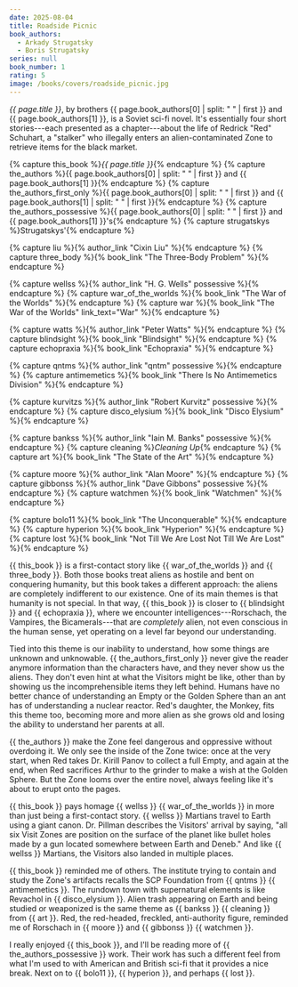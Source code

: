 ```yaml
---
date: 2025-08-04
title: Roadside Picnic
book_authors:
  - Arkady Strugatsky
  - Boris Strugatsky
series: null
book_number: 1
rating: 5
image: /books/covers/roadside_picnic.jpg
---
```


<cite class="book-title">{{ page.title }}</cite>, by brothers <span
class="author-name">{{ page.book_authors[0] | split: " " | first }}</span> and
<span class="author-name">{{ page.book_authors[1] }}</span>, is a Soviet
sci-fi novel. It's essentially four short stories---each presented as a
chapter---about the life of Redrick "Red" Schuhart, a "stalker" who illegally
enters an alien-contaminated Zone to retrieve items for the black market.

{% capture this_book %}<cite class="book-title">{{ page.title }}</cite>{% endcapture %}
{% capture the_authors %}<span class="author-name">{{ page.book_authors[0] | split: " " | first }}</span> and <span class="author-name">{{ page.book_authors[1] }}</span>{% endcapture %}
{% capture the_authors_first_only %}<span class="author-name">{{ page.book_authors[0] | split: " " | first }}</span> and <span class="author-name">{{ page.book_authors[1] | split: " " | first }}</span>{% endcapture %}
{% capture the_authors_possessive %}<span class="author-name">{{ page.book_authors[0] | split: " " | first }}</span> and <span class="author-name">{{ page.book_authors[1] }}</span>'s{% endcapture %}
{% capture strugatskys %}<span class="author-name">Strugatskys</span>'{% endcapture %}

{% capture liu %}{% author_link "Cixin Liu" %}{% endcapture %}
{% capture three_body %}{% book_link "The Three-Body Problem" %}{% endcapture %}

{% capture wellss %}{% author_link "H. G. Wells" possessive %}{% endcapture %}
{% capture war_of_the_worlds %}{% book_link "The War of the Worlds" %}{% endcapture %}
{% capture war %}{% book_link "The War of the Worlds" link_text="War" %}{% endcapture %}

{% capture watts %}{% author_link "Peter Watts" %}{% endcapture %}
{% capture blindsight %}{% book_link "Blindsight" %}{% endcapture %}
{% capture echopraxia %}{% book_link "Echopraxia" %}{% endcapture %}

{% capture qntms %}{% author_link "qntm" possessive %}{% endcapture %}
{% capture antimemetics %}{% book_link "There Is No Antimemetics Division" %}{% endcapture %}

{% capture kurvitzs %}{% author_link "Robert Kurvitz" possessive %}{% endcapture %}
{% capture disco_elysium %}{% book_link "Disco Elysium" %}{% endcapture %}

{% capture bankss %}{% author_link "Iain M. Banks" possessive %}{% endcapture %}
{% capture cleaning %}<cite class="short-story-title">Cleaning Up</cite>{% endcapture %}
{% capture art %}{% book_link "The State of the Art" %}{% endcapture %}

{% capture moore %}{% author_link "Alan Moore" %}{% endcapture %}
{% capture gibbonss %}{% author_link "Dave Gibbons" possessive %}{% endcapture %}
{% capture watchmen %}{% book_link "Watchmen" %}{% endcapture %}

{% capture bolo11 %}{% book_link "The Unconquerable" %}{% endcapture %}
{% capture hyperion %}{% book_link "Hyperion" %}{% endcapture %}
{% capture lost %}{% book_link "Not Till We Are Lost Not Till We Are Lost" %}{% endcapture %}

{{ this_book }} is a first-contact story like {{ war_of_the_worlds }} and {{
three_body }}. Both those books treat aliens as hostile and bent on conquering
humanity, but this book takes a different approach: the aliens are completely
indifferent to our existence. One of its main themes is that humanity is not
special. In that way, {{ this_book }} is closer to {{ blindsight }} and {{
echopraxia }}, where we encounter intelligences---Rorschach, the Vampires, the
Bicamerals---that are _completely_ alien, not even conscious in the human
sense, yet operating on a level far beyond our understanding.

Tied into this theme is our inability to understand, how some things are
unknown and unknowable. {{ the_authors_first_only }} never give the reader
anymore information than the characters have, and they never show us the
aliens. They don't even hint at what the Visitors might be like, other than by
showing us the incomprehensible items they left behind. Humans have no better
chance of understanding an Empty or the Golden Sphere than an ant has of
understanding a nuclear reactor. Red's daughter, the Monkey, fits this theme
too, becoming more and more alien as she grows old and losing the ability to
understand her parents at all.

{{ the_authors }} make the Zone feel dangerous and oppressive without
overdoing it. We only see the inside of the Zone twice: once at the very
start, when Red takes Dr. Kirill Panov to collect a full Empty, and again at
the end, when Red sacrifices Arthur to the grinder to make a wish at the
Golden Sphere. But the Zone looms over the entire novel, always feeling like
it's about to erupt onto the pages.

{{ this_book }} pays homage {{ wellss }} {{ war_of_the_worlds }} in more than
just being a first-contact story. {{ wellss }} Martians travel to Earth using
a giant canon. Dr. Pillman describes the Visitors' arrival by saying, "all six
Visit Zones are position on the surface of the planet like bullet holes made
by a gun located somewhere between Earth and Deneb." And like {{ wellss }}
Martians, the Visitors also landed in multiple places.

{{ this_book }} reminded me of others. The institute trying to contain and
study the Zone's artifacts recalls the SCP Foundation from {{ qntms }} {{
antimemetics }}. The rundown town with supernatural elements is like Revachol
in {{ disco_elysium }}. Alien trash appearing on Earth and being studied or
weaponized is the same theme as {{ bankss }} {{ cleaning }} from {{ art }}.
Red, the red-headed, freckled, anti-authority figure, reminded me of Rorschach
in {{ moore }} and {{ gibbonss }} {{ watchmen }}.

I really enjoyed {{ this_book }}, and I'll be reading more of {{
the_authors_possessive }} work. Their work has such a different feel from what
I'm used to with American and British sci-fi that it provides a nice break.
Next on to {{ bolo11 }}, {{ hyperion }}, and perhaps {{ lost }}.

